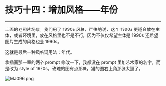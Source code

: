 # 技巧十四：增加风格——年份
---
上面的老照片场景，我们用了 1990s 风格，严格地说，这个 1990s 更适合放在主体，或者环境里，放在风格里也不是不行，因为不仅仅希望主体是 1990s 还希望图片生成的风格也是 1990s。

这就是最后一种风格词用法：年代。

拿插画那一章的两个 prompt 修改一下，我都没在 prompt 里加艺术家的名字，而是改为 style of 1920s，玫瑰的图有点那味，猫的图右上角那张太逗了。

![MJ096.png](https://cdn.jsdelivr.net/gh/misu198/Midjourney@main/guge/MJ0961713433176.png)